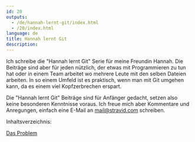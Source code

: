 ```yaml
---
id: 20
outputs:
  - /de/hannah-lernt-git/index.html
  - /20/index.html
language: de
title: Hannah lernt Git
description:
---
```


Ich schreibe die "Hannah lernt Git" Serie für meine Freundin Hannah. Die Beiträge sind aber für jeden nützlich, der etwas mit Programmieren zu tun hat oder in einem Team arbeitet wo mehrere Leute mit den selben Dateien arbeiten. In so einem Umfeld ist es praktisch, wenn man mit Git umgehen kann, da es einem viel Kopfzerbrechen erspart.

Die "Hannah lernt Git" Beiträge sind für Anfänger gedacht, setzen also keine besonderen Kenntnisse voraus. Ich freue mich aber Kommentare und Anregungen, einfach eine E-Mail an [mail@stravid.com][email] schreiben.

Inhaltsverzeichnis:

[Das Problem][problem]

[email]: mailto:mail@stravid.com
[problem]: /de/hannah-lernt-git-das-problem/

